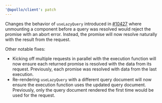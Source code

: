 ```yaml
---
'@apollo/client': patch
---
```


Changes the behavior of `useLazyQuery` introduced in [#10427](https://github.com/apollographql/apollo-client/pull/10427) where unmounting a component before a query was resolved would reject the promise with an abort error. Instead, the promise will now resolve naturally with the result from the request.

Other notable fixes:
- Kicking off multiple requests in parallel with the execution function will now ensure each returned promise is resolved with the data from its request. Previously, each promise was resolved with data from the last execution.
- Re-rendering `useLazyQuery` with a different query document will now ensure the execution function uses the updated query document. Previously, only the query document rendered the first time would be used for the request. 
